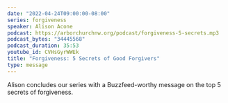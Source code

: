 ```yaml
---
date: "2022-04-24T09:00:00-08:00"
series: forgiveness
speaker: Alison Acone
podcast: https://arborchurchnw.org/podcast/forgiveness-5-secrets.mp3
podcast_bytes: "34445568"
podcast_duration: 35:53
youtube_id: CVHsGyrWWEk
title: "Forgiveness: 5 Secrets of Good Forgivers"
type: message
---
```


Alison concludes our series with a Buzzfeed-worthy message on the top 5 secrets of forgiveness.
